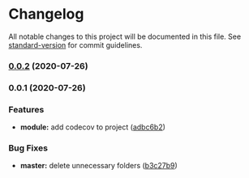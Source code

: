 # Changelog

All notable changes to this project will be documented in this file. See [standard-version](https://github.com/conventional-changelog/standard-version) for commit guidelines.

### [0.0.2](///compare/v0.0.1...v0.0.2) (2020-07-26)

### 0.0.1 (2020-07-26)


### Features

* **module:** add codecov to project ([adbc6b2](///commit/adbc6b2a7ff7aac491f867bf92ed9e3e4c8b4670))


### Bug Fixes

* **master:** delete unnecessary folders ([b3c27b9](///commit/b3c27b954f4fb479b255861c670861198a2c7410))
